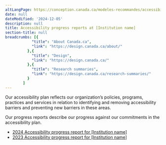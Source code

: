 ```yaml
---
altLangPage: https://conception.canada.ca/modeles-recommandes/accessibilite/accueil-rapports-etape.html
date: null
dateModified: '2024-12-05'
description: null
title: Accessibility progress reports at [Institution name]
section-title: null
breadcrumbs: [{
            "title": "About Canada.ca",
            "link": "https://design.canada.ca/about/"
          },{
            "title": "Design",
            "link": "https://design.canada.ca/"
          },{
            "title": "Research summaries",
            "link": "https://design.canada.ca/research-summaries/"
          }
        ]
---
```


<p>Our accessibility plan reflects our organization’s policies, programs, practices and services in relation to identifying and removing accessibility barriers and preventing new barriers in these areas.</p>

<p>Our progress reports describe our progress against our commitments in the accessibility plan.</p>

<ul>
    <li><a href="progress-report.html">2024 Accessibility progress report for [Institution name]</a></li>
    <li><a href="progress-report.html">2023 Accessibility progress report for [Institution name]</a></li>
<ul>
